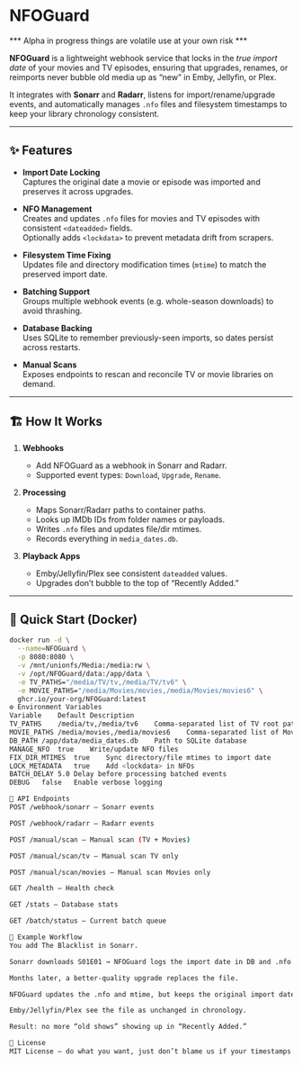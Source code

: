 # NFOGuard


*** Alpha in progress things are volatile use at your own risk ***

**NFOGuard** is a lightweight webhook service that locks in the *true import date* of your movies and TV episodes, ensuring that upgrades, renames, or reimports never bubble old media up as “new” in Emby, Jellyfin, or Plex.  

It integrates with **Sonarr** and **Radarr**, listens for import/rename/upgrade events, and automatically manages `.nfo` files and filesystem timestamps to keep your library chronology consistent.

---

## ✨ Features

- **Import Date Locking**  
  Captures the original date a movie or episode was imported and preserves it across upgrades.

- **NFO Management**  
  Creates and updates `.nfo` files for movies and TV episodes with consistent `<dateadded>` fields.  
  Optionally adds `<lockdata>` to prevent metadata drift from scrapers.

- **Filesystem Time Fixing**  
  Updates file and directory modification times (`mtime`) to match the preserved import date.

- **Batching Support**  
  Groups multiple webhook events (e.g. whole-season downloads) to avoid thrashing.

- **Database Backing**  
  Uses SQLite to remember previously-seen imports, so dates persist across restarts.

- **Manual Scans**  
  Exposes endpoints to rescan and reconcile TV or movie libraries on demand.

---

## 🏗 How It Works

1. **Webhooks**  
   - Add NFOGuard as a webhook in Sonarr and Radarr.  
   - Supported event types: `Download`, `Upgrade`, `Rename`.

2. **Processing**  
   - Maps Sonarr/Radarr paths to container paths.  
   - Looks up IMDb IDs from folder names or payloads.  
   - Writes `.nfo` files and updates file/dir mtimes.  
   - Records everything in `media_dates.db`.

3. **Playback Apps**  
   - Emby/Jellyfin/Plex see consistent `dateadded` values.  
   - Upgrades don’t bubble to the top of “Recently Added.”

---

## 🚀 Quick Start (Docker)

```bash
docker run -d \
  --name=NFOGuard \
  -p 8080:8080 \
  -v /mnt/unionfs/Media:/media:rw \
  -v /opt/NFOGuard/data:/app/data \
  -e TV_PATHS="/media/TV/tv,/media/TV/tv6" \
  -e MOVIE_PATHS="/media/Movies/movies,/media/Movies/movies6" \
  ghcr.io/your-org/NFOGuard:latest
⚙️ Environment Variables
Variable	Default	Description
TV_PATHS	/media/tv,/media/tv6	Comma-separated list of TV root paths
MOVIE_PATHS	/media/movies,/media/movies6	Comma-separated list of Movie root paths
DB_PATH	/app/data/media_dates.db	Path to SQLite database
MANAGE_NFO	true	Write/update NFO files
FIX_DIR_MTIMES	true	Sync directory/file mtimes to import date
LOCK_METADATA	true	Add <lockdata> in NFOs
BATCH_DELAY	5.0	Delay before processing batched events
DEBUG	false	Enable verbose logging

🔌 API Endpoints
POST /webhook/sonarr – Sonarr events

POST /webhook/radarr – Radarr events

POST /manual/scan – Manual scan (TV + Movies)

POST /manual/scan/tv – Manual scan TV only

POST /manual/scan/movies – Manual scan Movies only

GET /health – Health check

GET /stats – Database stats

GET /batch/status – Current batch queue

📖 Example Workflow
You add The Blacklist in Sonarr.

Sonarr downloads S01E01 → NFOGuard logs the import date in DB and .nfo.

Months later, a better-quality upgrade replaces the file.

NFOGuard updates the .nfo and mtime, but keeps the original import date.

Emby/Jellyfin/Plex see the file as unchanged in chronology.

Result: no more “old shows” showing up in “Recently Added.”

📜 License
MIT License – do what you want, just don’t blame us if your timestamps go timey-wimey.